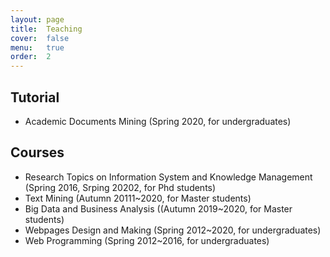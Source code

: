 ```yaml
---
layout: page
title:  Teaching
cover:  false
menu:   true
order:  2
---
```


## Tutorial 
* Academic Documents Mining (Spring 2020, for undergraduates)


## Courses
* Research Topics on Information System and Knowledge Management (Spring 2016, Srping 20202, for Phd students)
* Text Mining (Autumn 20111~2020, for Master students)
* Big Data and Business Analysis ((Autumn 2019~2020, for Master students)
* Webpages Design and Making (Spring 2012~2020, for undergraduates)
* Web Programming (Spring 2012~2016, for undergraduates)


